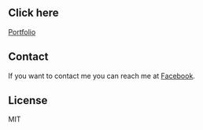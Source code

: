 ## Click here

[Portfolio](https://pen5w5gu.github.io/Portfolio/)

## Contact

If you want to contact me you can reach me at [Facebook](https://www.facebook.com/isPengu/).

## License

MIT
